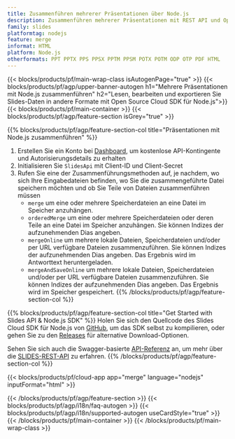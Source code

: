 ```yaml
---
title: Zusammenführen mehrerer Präsentationen über Node.js
description: Zusammenführen mehrerer Präsentationen mit REST API und Open Source Node.js SDK
family: slides
platformtag: nodejs
feature: merge
informat: HTML
platform: Node.js
otherformats: PPT PPTX PPS PPSX PPTM PPSM POTX POTM ODP OTP PDF HTML
---
```


{{< blocks/products/pf/main-wrap-class isAutogenPage="true" >}}
{{< blocks/products/pf/agp/upper-banner-autogen h1="Mehrere Präsentationen mit Node.js zusammenführen" h2="Lesen, bearbeiten und exportieren Sie Slides-Daten in andere Formate mit Open Source Cloud SDK für Node.js">}}
{{< blocks/products/pf/main-container >}}
{{< blocks/products/pf/agp/feature-section isGrey="true" >}}

{{% blocks/products/pf/agp/feature-section-col title="Präsentationen mit Node.js zusammenführen" %}}
1. Erstellen Sie ein Konto bei <a href="https://dashboard.aspose.cloud/">Dashboard</a>, um kostenlose API-Kontingente und Autorisierungsdetails zu erhalten
1. Initialisieren Sie ```SlidesApi``` mit Client-ID und Client-Secret
1. Rufen Sie eine der Zusammenführungsmethoden auf, je nachdem, wo sich Ihre Eingabedateien befinden, wo Sie die zusammengeführte Datei speichern möchten und ob Sie Teile von Dateien zusammenführen müssen
    - ```merge``` um eine oder mehrere Speicherdateien an eine Datei im Speicher anzuhängen.
    - ```orderedMerge``` um eine oder mehrere Speicherdateien oder deren Teile an eine Datei im Speicher anzuhängen. Sie können Indizes der aufzunehmenden Dias angeben.
    - ```mergeOnline``` um mehrere lokale Dateien, Speicherdateien und/oder per URL verfügbare Dateien zusammenzuführen. Sie können Indizes der aufzunehmenden Dias angeben. Das Ergebnis wird im Antworttext heruntergeladen.
    - ```mergeAndSaveOnline``` um mehrere lokale Dateien, Speicherdateien und/oder per URL verfügbare Dateien zusammenzuführen. Sie können Indizes der aufzunehmenden Dias angeben. Das Ergebnis wird im Speicher gespeichert.
{{% /blocks/products/pf/agp/feature-section-col %}}

{{% blocks/products/pf/agp/feature-section-col title="Get Started with Slides API & Node.js SDK" %}}
Holen Sie sich den Quellcode des Slides Cloud SDK für Node.js von [GitHub](https://github.com/aspose-slides-cloud/aspose-slides-cloud-nodejs), um das SDK selbst zu kompilieren, oder gehen Sie zu den [Releases](https://releases.aspose.cloud/) für alternative Download-Optionen.

Sehen Sie sich auch die Swagger-basierte [API-Referenz](https://apireference.aspose.cloud/slides/) an, um mehr über die [SLIDES-REST-API](https://products.aspose.cloud/slides/curl/) zu erfahren.
{{% /blocks/products/pf/agp/feature-section-col %}}

{{< blocks/products/pf/cloud-app app="merge" language="nodejs" inputFormat="html" >}}

{{< /blocks/products/pf/agp/feature-section >}}
{{< blocks/products/pf/agp/i18n/faq-autogen >}}
{{< blocks/products/pf/agp/i18n/supported-autogen useCardStyle="true" >}}
{{< /blocks/products/pf/main-container >}}
{{< /blocks/products/pf/main-wrap-class >}}